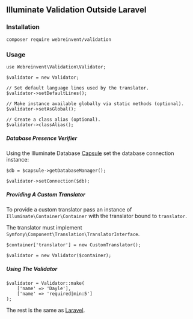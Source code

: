 ## Illuminate Validation Outside Laravel

### Installation

`composer require webreinvent/validation`

### Usage 

````
use Webreinvent\Validation\Validator;

$validator = new Validator;

// Set default language lines used by the translator.
$validator->setDefaultLines();

// Make instance available globally via static methods (optional).
$validator->setAsGlobal();

// Create a class alias (optional). 
$validator->classAlias();
````

##### Database Presence Verifier

Using the Illuminate Database [Capsule](https://github.com/laravel/framework/tree/master/src/Illuminate/Database) set the database connection instance:

````
$db = $capsule->getDatabaseManager();

$validator->setConnection($db);
````


##### Providing A Custom Translator

To provide a custom translator pass an instance of `Illuminate\Container\Container` with the translator bound to `translator`.

The translator must implement `Symfony\Component\Translation\TranslatorInterface`.

````
$container['translator'] = new CustomTranslator();

$validator = new Validator($container);
````

##### Using The Validator

````
$validator = Validator::make(
    ['name' => 'Dayle'],
    ['name' => 'required|min:5']
);
````

The rest is the same as [Laravel](http://laravel.com/docs/5.0/validation#basic-usage).